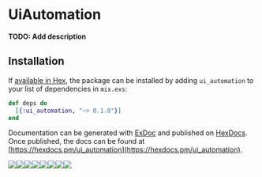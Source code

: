 # UiAutomation

**TODO: Add description**

## Installation

If [available in Hex](https://hex.pm/docs/publish), the package can be installed
by adding `ui_automation` to your list of dependencies in `mix.exs`:

```elixir
def deps do
  [{:ui_automation, "~> 0.1.0"}]
end
```

Documentation can be generated with [ExDoc](https://github.com/elixir-lang/ex_doc)
and published on [HexDocs](https://hexdocs.pm). Once published, the docs can
be found at [https://hexdocs.pm/ui_automation](https://hexdocs.pm/ui_automation).

[![](https://sourcerer.io/fame/rpossan/rpossan/ui_automation/images/0)](https://sourcerer.io/fame/rpossan/rpossan/ui_automation/links/0)[![](https://sourcerer.io/fame/rpossan/rpossan/ui_automation/images/1)](https://sourcerer.io/fame/rpossan/rpossan/ui_automation/links/1)[![](https://sourcerer.io/fame/rpossan/rpossan/ui_automation/images/2)](https://sourcerer.io/fame/rpossan/rpossan/ui_automation/links/2)[![](https://sourcerer.io/fame/rpossan/rpossan/ui_automation/images/3)](https://sourcerer.io/fame/rpossan/rpossan/ui_automation/links/3)[![](https://sourcerer.io/fame/rpossan/rpossan/ui_automation/images/4)](https://sourcerer.io/fame/rpossan/rpossan/ui_automation/links/4)[![](https://sourcerer.io/fame/rpossan/rpossan/ui_automation/images/5)](https://sourcerer.io/fame/rpossan/rpossan/ui_automation/links/5)[![](https://sourcerer.io/fame/rpossan/rpossan/ui_automation/images/6)](https://sourcerer.io/fame/rpossan/rpossan/ui_automation/links/6)[![](https://sourcerer.io/fame/rpossan/rpossan/ui_automation/images/7)](https://sourcerer.io/fame/rpossan/rpossan/ui_automation/links/7)

